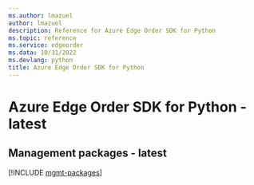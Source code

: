 ```yaml
---
ms.author: lmazuel
author: lmazuel
description: Reference for Azure Edge Order SDK for Python
ms.topic: reference
ms.service: edgeorder
ms.data: 10/31/2022
ms.devlang: python
title: Azure Edge Order SDK for Python
---
```

# Azure Edge Order SDK for Python - latest

## Management packages - latest
[!INCLUDE [mgmt-packages](edge-order-mgmt-index.md)]